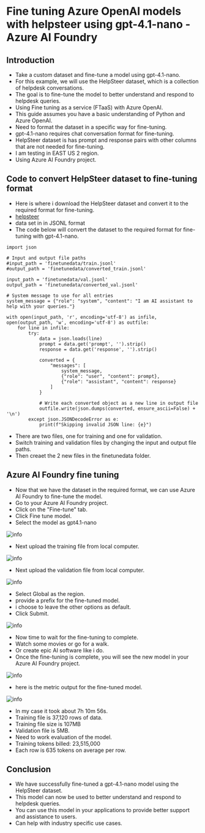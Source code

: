 # Fine tuning Azure OpenAI models with helpsteer using gpt-4.1-nano - Azure AI Foundry

## Introduction

- Take a custom dataset and fine-tune a model using gpt-4.1-nano.
- For this example, we will use the HelpSteer dataset, which is a collection of helpdesk conversations.
- The goal is to fine-tune the model to better understand and respond to helpdesk queries.
- Using Fine tuning as a service (FTaaS) with Azure OpenAI.
- This guide assumes you have a basic understanding of Python and Azure OpenAI.
- Need to format the dataset in a specific way for fine-tuning.
- gpt-4.1-nano requires chat conversation format for fine-tuning.
- HelpSteer dataset is has prompt and response pairs with other columns that are not needed for fine-tuning.
- I am testing in EAST US 2 region.
- Using Azure AI Foundry project.

## Code to convert HelpSteer dataset to fine-tuning format

- Here is where i download the HelpSteer dataset and convert it to the required format for fine-tuning.
- [helpsteer](https://huggingface.co/datasets/nvidia/HelpSteer)
- data set in in JSONL format
- The code below will convert the dataset to the required format for fine-tuning with gpt-4.1-nano.

```
import json

# Input and output file paths
#input_path = 'finetunedata/train.jsonl'
#output_path = 'finetunedata/converted_train.jsonl'

input_path = 'finetunedata/val.jsonl'
output_path = 'finetunedata/converted_val.jsonl'

# System message to use for all entries
system_message = {"role": "system", "content": "I am AI assistant to help with your queries."}

with open(input_path, 'r', encoding='utf-8') as infile, open(output_path, 'w', encoding='utf-8') as outfile:
    for line in infile:
        try:
            data = json.loads(line)
            prompt = data.get('prompt', '').strip()
            response = data.get('response', '').strip()

            converted = {
                "messages": [
                    system_message,
                    {"role": "user", "content": prompt},
                    {"role": "assistant", "content": response}
                ]
            }

            # Write each converted object as a new line in output file
            outfile.write(json.dumps(converted, ensure_ascii=False) + '\n')
        except json.JSONDecodeError as e:
            print(f"Skipping invalid JSON line: {e}")
```

- There are two files, one for training and one for validation.
- Switch training and validation files by changing the input and output file paths.
- Then creaet the 2 new files in the finetunedata folder.

## Azure AI Foundry fine tuning

- Now that we have the dataset in the required format, we can use Azure AI Foundry to fine-tune the model.
- Go to your Azure AI Foundry project.
- Click on the "Fine-tune" tab.
- Click Fine tune model.
- Select the model as gpt4.1-nano

![info](https://github.com/balakreshnan/Samples2025/blob/main/AML/images/gpt41nanoft-1.jpg 'RagChat')

- Next upload the training file from local computer.

![info](https://github.com/balakreshnan/Samples2025/blob/main/AML/images/gpt41nanoft-2.jpg 'RagChat')

- Next upload the validation file from local computer.

![info](https://github.com/balakreshnan/Samples2025/blob/main/AML/images/gpt41nanoft-3.jpg 'RagChat')

- Select Global as the region.
- provide a prefix for the fine-tuned model.
- i choose to leave the other options as default.
- Click Submit.

![info](https://github.com/balakreshnan/Samples2025/blob/main/AML/images/gpt41nanoft-4.jpg 'RagChat')

- Now time to wait for the fine-tuning to complete.
- Watch some movies or go for a walk.
- Or create epic AI software like i do.
- Once the fine-tuning is complete, you will see the new model in your Azure AI Foundry project.

![info](https://github.com/balakreshnan/Samples2025/blob/main/AML/images/gpt41nanoft-5.jpg 'RagChat')

- here is the metric output for the fine-tuned model.

![info](https://github.com/balakreshnan/Samples2025/blob/main/AML/images/gpt41nanoft-6.jpg 'RagChat')

- In my case it took about 7h 10m 56s.
- Training file is 37,120 rows of data.
- Training file size is 107MB
- Validation file is 5MB.
- Need to work evaluation of the model.
- Training tokens billed: 23,515,000
- Each row is 635 tokens on average per row.

## Conclusion

- We have successfully fine-tuned a gpt-4.1-nano model using the HelpSteer dataset.
- This model can now be used to better understand and respond to helpdesk queries.
- You can use this model in your applications to provide better support and assistance to users.
- Can help with industry specific use cases. 